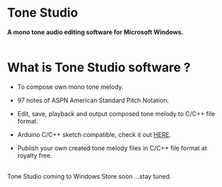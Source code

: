 # Tone Studio
**A mono tone audio editing software for Microsoft Windows.**
<br><br/>

# What is Tone Studio software ?
- To compose own mono tone melody.

- 97 notes of ASPN American Standard Pitch Notation.

- Edit, save, playback and output composed tone melody to C/C++ file format.

- Arduino C/C++ sketch compatible, check it out [HERE](https://drive.google.com/file/d/1MXhUsjOQoxmVl7hEdogBaWM4x9ibQpun/view?usp=sharing).

- Publish your own created tone melody files in C/C++ file format at royalty free.
<br><br/>

Tone Studio coming to Windows Store soon ...stay tuned.
<br><br/>
